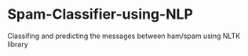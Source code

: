 # Spam-Classifier-using-NLP
Classifing and predicting the messages between ham/spam using NLTK library
